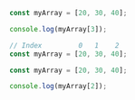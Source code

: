 ```javascript
const myArray = [20, 30, 40];

console.log(myArray[3]);
```


```javascript
// Index         0   1    2
const myArray = [20, 30, 40];
```

```javascript
const myArray = [20, 30, 40];

console.log(myArray[2]);
```
